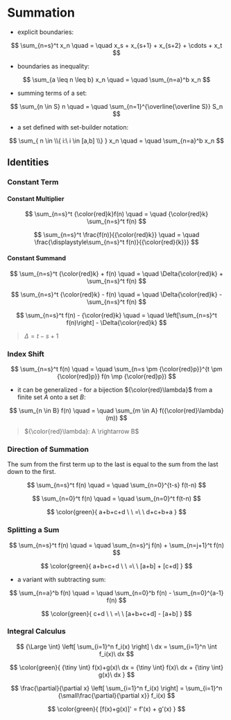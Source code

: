# Summation

- explicit boundaries:

$$
\sum_{n=s}^t x_n
\quad = \quad
x_s + x_{s+1} + x_{s+2} + \cdots + x_t
$$

- boundaries as inequality:

$$
\sum_{a \leq n \leq b} x_n
\quad = \quad
\sum_{n=a}^b x_n
$$

- summing terms of a set:

$$
\sum_{n \in S} n
\quad = \quad
\sum_{n=1}^{\overline{\overline S}} S_n
$$

- a set defined with set-builder notation:

$$
\sum_{ n \in \\{ i:\ i \in [a,b] \\} }
x_n
\quad = \quad
\sum_{n=a}^b x_n
$$

## Identities

### Constant Term

#### Constant Multiplier

$$
\sum_{n=s}^t {\color{red}k}f(n)
\quad = \quad
{\color{red}k} \sum_{n=s}^t f(n)
$$

$$
\sum_{n=s}^t \frac{f(n)}{{\color{red}k}}
\quad = \quad
\frac{\displaystyle\sum_{n=s}^t f(n)}{{\color{red}{k}}}
$$

#### Constant Summand

$$
\sum_{n=s}^t {\color{red}k} + f(n)
\quad = \quad
\Delta{\color{red}k} +
\sum_{n=s}^t f(n)
$$

$$
\sum_{n=s}^t {\color{red}k} - f(n)
\quad = \quad
\Delta{\color{red}k} -
\sum_{n=s}^t f(n)
$$

$$
\sum_{n=s}^t f(n) - {\color{red}k}
\quad = \quad
\left[\sum_{n=s}^t f(n)\right] -
\Delta{\color{red}k}
$$

> $\Delta = t-s+1$

### Index Shift

$$
\sum_{n=s}^t f(n)
\quad = \quad
\sum_{n=s \pm {\color{red}p}}^{t \pm {\color{red}p}}
f(n \mp {\color{red}p})
$$

- it can be generalized - for a bijection ${\color{red}\lambda}$ from a finite set $A$ onto a set $B$:

$$
\sum_{n \in B} f(n)
\quad = \quad
\sum_{m \in A} f({\color{red}\lambda}(m))
$$

> ${\color{red}\lambda}: A \rightarrow B$

### Direction of Summation

The sum from the first term up to the last is equal to the sum from the last down to the first.

$$
\sum_{n=s}^t f(n)
\quad = \quad
\sum_{n=0}^{t-s} f(t-n)
$$

$$
\sum_{n=0}^t f(n)
\quad = \quad
\sum_{n=0}^t f(t-n)
$$

$$
\color{green}{
a+b+c+d
\ \ =\ \ 
d+c+b+a
}
$$

### Splitting a Sum

$$
\sum_{n=s}^t f(n)
\quad = \quad
\sum_{n=s}^j f(n) +
\sum_{n=j+1}^t f(n)
$$

$$
\color{green}{
a+b+c+d
\ \ =\ \ 
[a+b] + [c+d]
}
$$

- a variant with subtracting sum:

$$
\sum_{n=a}^b f(n)
\quad = \quad
\sum_{n=0}^b f(n) -
\sum_{n=0}^{a-1} f(n)
$$

$$
\color{green}{
c+d
\ \ =\ \ 
[a+b+c+d] - [a+b]
}
$$

### Integral Calculus

$$
{\Large \int} \left[
\sum_{i=1}^n f_i(x)
\right]
\ dx =
\sum_{i=1}^n \int f_i(x)\ dx
$$

$$
\color{green}{
{\tiny \int} f(x)+g(x)\ dx =
{\tiny \int} f(x)\ dx +
{\tiny \int} g(x)\ dx
}
$$

$$
\frac{\partial}{\partial x}
\left[
\sum_{i=1}^n f_i(x)
\right] =
\sum_{i=1}^n
{\small\frac{\partial}{\partial x}}
f_i(x)
$$

$$
\color{green}{
[f(x)+g(x)]' = f'(x) + g'(x)
}
$$



